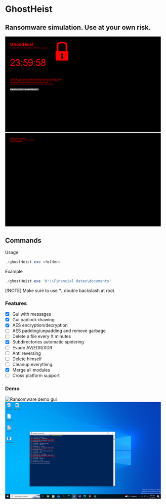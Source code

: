 # GhostHeist
## Ransomware simulation. Use at your own risk.
![Ransomware chrono start gui](/assets/images/gui_chrono_start.png)
![Ransomware chrono end gui](/assets/images/chrono_end.png)

## Commands
Usage
```powershell
./ghostHeist.exe <folder>
```
Example
```powershell
./ghostHeist.exe 'H:\\Financial datas\documents'
```
[!NOTE]
Make sure to use '\\' double backslash at root.

### Features
- [x] Gui with messages
- [x] Gui padlock drawing
- [x] AES encryption/decryption
- [ ] AES padding/unpadding and remove garbage
- [ ] Delete a file every X minutes
- [x] Subdirectories automatic spidering
- [ ] Evade AV/EDR/XDR
- [ ] Anti reversing
- [ ] Delete himself
- [ ] Cleanup everything
- [x] Merge all modules
- [ ] Cross platform support

### Demo
![Ransomware demo gui](/assets/images/ghostRansom.gif)
![Ransomware demo cli](/assets/images/ghostRansom.png)
